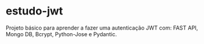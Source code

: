 # estudo-jwt
Projeto básico para aprender a fazer uma autenticação JWT com: FAST API, Mongo DB, Bcrypt, Python-Jose e Pydantic.
